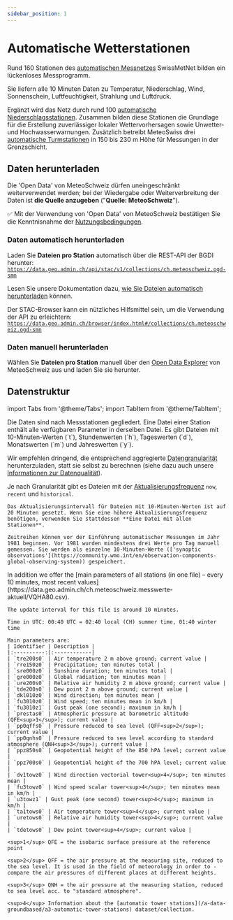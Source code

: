 ```yaml
---
sidebar_position: 1
---
```


# Automatische Wetterstationen

Rund 160 Stationen des [automatischen Messnetzes](https://www.meteoschweiz.admin.ch/wetter/messsysteme/bodenstationen/automatisches-messnetz.html) SwissMetNet bilden ein lückenloses Messprogramm.

Sie liefern alle 10 Minuten Daten zu Temperatur, Niederschlag, Wind, Sonnenschein, Luftfeuchtigkeit, Strahlung und Luftdruck.

Ergänzt wird das Netz durch rund 100 [automatische Niederschlagsstationen](/a-data-groundbased/a2-automatic-precipitation-stations). Zusammen bilden diese Stationen die Grundlage für die Erstellung zuverlässiger lokaler Wettervorhersagen sowie Unwetter- und Hochwasserwarnungen. Zusätzlich betreibt MeteoSwiss drei [automatische Turmstationen](/a-data-groundbased/a3-automatic-tower-stations) in 150 bis 230 m Höhe für Messungen in der Grenzschicht.

## Daten herunterladen

Die 'Open Data' von MeteoSchweiz dürfen uneingeschränkt weiterverwendet werden; bei der Wiedergabe oder Weiterverbreitung der Daten ist **die Quelle anzugeben** ("**Quelle: MeteoSchweiz**").

:white_check_mark: Mit der Verwendung von 'Open Data' von MeteoSchweiz bestätigen Sie die Kenntnisnahme der [Nutzungsbedingungen](/general/terms-of-use).

### Daten automatisch herunterladen

Laden Sie **Dateien pro Station** automatisch über die REST-API der BGDI herunter: [`https://data.geo.admin.ch/api/stac/v1/collections/ch.meteoschweiz.ogd-smn`](https://data.geo.admin.ch/api/stac/v1/collections/ch.meteoschweiz.ogd-smn)

Lesen Sie unsere Dokumentation dazu, [wie Sie Dateien automatisch herunterladen](/general/download#how-to-download-files-automatically) können.

Der STAC-Browser kann ein nützliches Hilfsmittel sein, um die Verwendung der API zu erleichtern: [`https://data.geo.admin.ch/browser/index.html#/collections/ch.meteoschweiz.ogd-smn`](https://data.geo.admin.ch/browser/index.html#/collections/ch.meteoschweiz.ogd-smn)

### Daten manuell herunterladen

Wählen Sie **Dateien pro Station** manuell über den [Open Data Explorer](https://www.meteoschweiz.admin.ch/service-und-publikationen/applikationen/ext/daten-ohne-programmierkenntnisse-herunterladen.html#lang=de&mdt=normal&pgid=&sid=&col=&di=&tr=&hdr=) von MeteoSchweiz aus und laden Sie sie herunter.

<!-- nospell -->

## Datenstruktur

import Tabs from '@theme/Tabs';
import TabItem from '@theme/TabItem';

<Tabs queryString="Datenstruktur">
  <TabItem value="files-per-station" label="Dateien pro Station">
    Die Daten sind nach Messstationen gegliedert. Eine Datei einer Station enthält alle verfügbaren Parameter in derselben Datei. Es gibt Dateien mit 10-Minuten-Werten (`t`), Stundenwerten (`h`), Tageswerten (`d`), Monatswerten (`m`) und Jahreswerten (`y`).

   Wir empfehlen dringend, die entsprechend aggregierte [Datengranularität](/general/download#data-granularity) herunterzuladen, statt sie selbst zu berechnen (siehe dazu auch unsere [Informationen zur Datenqualität](/general/faq#bodenmessdaten)).

   Je nach Granularität gibt es Dateien mit der [Aktualisierungsfrequenz](/general/download#update-frequency) `now`, `recent` und `historical`.

    Das Aktualisierungsintervall für Dateien mit 10-Minuten-Werten ist auf 20 Minuten gesetzt. Wenn Sie eine höhere Aktualisierungsfrequenz benötigen, verwenden Sie stattdessen **Eine Datei mit allen Stationen**.
    
    Zeitreihen können vor der Einführung automatischer Messungen im Jahr 1981 beginnen. Vor 1981 wurden mindestens drei Werte pro Tag manuell gemessen. Sie werden als einzelne 10-Minuten-Werte (['synoptic observations'](https://community.wmo.int/en/observation-components-global-observing-system)) gespeichert.
  </TabItem>
  <TabItem value="eine-datei-mit-allen-stationen" label="Eine Datei mit allen Stationen">
    In addition we offer the [main parameters of all stations (in one file) – every 10 minutes, most recent values](https://data.geo.admin.ch/ch.meteoschweiz.messwerte-aktuell/VQHA80.csv).

    The update interval for this file is around 10 minutes.
    
    Time in UTC: 00:40 UTC = 02:40 local (CH) summer time, 01:40 winter time
    
    Main parameters are:
    | Identifier | Description |
    |:----------:|:------------|
    | `tre200s0` | Air temperature 2 m above ground; current value | 
    | `rre150z0` | Precipitation; ten minutes total |
    | `sre000z0` | Sunshine duration; ten minutes total |
    | `gre000z0` | Global radiation; ten minutes mean |
    | `ure200s0` | Relative air humidity 2 m above ground; current value |
    | `tde200s0` | Dew point 2 m above ground; current value |
    | `dkl010z0` | Wind direction; ten minutes mean |
    | `fu3010z0` | Wind speed; ten minutes mean in km/h |
    | `fu3010z1` | Gust peak (one second); maximum in km/h |
    | `prestas0` | Atmospheric pressure at barometric altitude (QFE<sup>1</sup>); current value |
    | `pp0qffs0` | Pressure reduced to sea level (QFF<sup>2</sup>); current value |
    | `pp0qnhs0` | Pressure reduced to sea level according to standard atmosphere (QNH<sup>3</sup>); current value |
    | `ppz850s0` | Geopotential height of the 850 hPA level; current value |
    | `ppz700s0` | Geopotential height of the 700 hPA level; current value |
    | `dv1towz0` | Wind direction vectorial tower<sup>4</sup>; ten minutes mean |
    | `fu3towz0` | Wind speed scalar tower<sup>4</sup>; ten minutes mean in km/h |
    | `u3towz1` | Gust peak (one second) tower<sup>4</sup>; maximum in km/h |
    | `ta1tows0` | Air temperature tower<sup>4</sup>; current value |
    | `uretows0` | Relative air humidity tower<sup>4</sup>; current value |
    | `tdetows0` | Dew point tower<sup>4</sup>; current value |

    <sup>1</sup> QFE = the isobaric surface pressure at the reference point

    <sup>2</sup> QFF = the air pressure at the measuring site, reduced to the sea level. It is used in the field of meteorology in order to ­compare the air pressures of different places at different heights.

    <sup>3</sup> QNH = the air pressure at the measuring station, reduced to sea level acc. to "standard atmosphere".

    <sup>4</sup> Information about the [automatic tower stations](/a-data-groundbased/a3-automatic-tower-stations) dataset/collection.
  </TabItem>
</Tabs>

<!-- endnospell -->